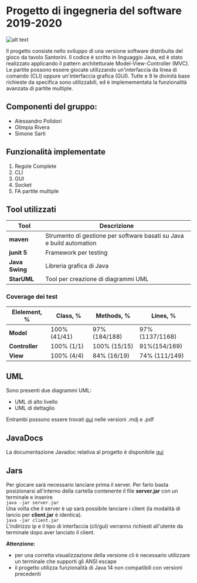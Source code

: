 # Progetto di ingegneria del software 2019-2020
![alt text](https://images-na.ssl-images-amazon.com/images/I/91irtho0CNL._SL1500_.jpg)

Il progetto consiste nello sviluppo di una versione software distribuita del gioco da tavolo Santorini.
Il codice è scritto in linguaggio Java, ed è stato realizzato applicando il pattern architetturale Model-View-Controller (MVC).
Le partite possono essere giocate utilizzando un'interfaccia da linea di comando (CLI) oppure un'interfaccia grafica (GUI).
Tutte e 9 le divinità base richieste da specifica sono utilizzabili, ed è implemementata la funzionalità avanzata di partite multiple. 


## Componenti del gruppo:
* Alessandro Polidori
* Olimpia Rivera
* Simone Sarti


## Funzionalità implementate
1. Regole Complete
2. CLI
3. GUI
4. Socket
5. FA partite multiple


## Tool utilizzati
|Tool            |Descrizione|
|----------------|-----------|
|__maven__|Strumento di gestione per software basati su Java e build automation|
|__junit 5__|Framework per testing|
|__Java Swing__|Libreria grafica di Java|
|__StarUML__|Tool per creazione di diagrammi UML|

### Coverage dei test
|Elelement, %|Class, %|Methods, %| Lines, %|
|------------|--------|----------|---------|
|__Model__|100% (41/41)|97% (184/188)| 97% (1137/1168)|
|__Controller__|100% (1/1)|100% (15/15)|91%(154/169)|
|__View__|100% (4/4)| 84% (16/19)| 74% (111/149)|


## UML
Sono presenti due diagrammi UML:
* UML di alto livello
* UML di dettaglio

Entrambi possono essere trovati [qui](https://github.com/simonesarti/ing-sw-2020-Polidori-Rivera-Sarti/tree/master/Deliverables/uml) nelle versioni .mdj e .pdf

## JavaDocs
La documentazione Javadoc relativa al progetto è disponibile [qui](https://github.com/simonesarti/ing-sw-2020-Polidori-Rivera-Sarti/tree/master/JavaDocs)


## Jars
Per giocare sarà necessario lanciare prima il server. Per farlo basta posizionarsi all'interno della cartella contenente il file **server.jar** con un terminale e inserire  
`java -jar server.jar`  
Una volta che il server è up sarà possibile lanciare i client (la modalità di lancio per **client.jar** è identica).  
`java -jar client.jar`  
L'indirizzo ip e il tipo di interfaccia (cli/gui) verranno richiesti all'utente da terminale dopo aver lanciato il client.  

**Attenzione:**
* per una corretta visualizzazione della versione cli è necessario utilizzare un terminale che supporti gli ANSI escape
* il progetto utilizza funzionalità di Java 14 non compatibili con versioni precedenti






